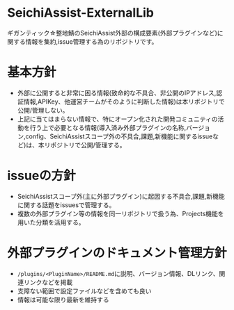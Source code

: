 # SeichiAssist-ExternalLib
ギガンティック☆整地鯖のSeichiAssist外部の構成要素(外部プラグインなど)に関する情報を集約,issue管理する為のリポジトリです。

# 基本方針
- 外部に公開すると非常に困る情報(致命的な不具合、非公開のIPアドレス,認証情報,APIKey、他運営チームがそのように判断した情報)は本リポジトリで公開/管理しない。
- 上記に当てはまらない情報で、特にオープン化された開発コミュニティの活動を行う上で必要となる情報(導入済み外部プラグインの名称,バージョン,config、SeichiAssistスコープ外の不具合,課題,新機能に関するissueなど)は、本リポジトリで公開/管理する。

# issueの方針
- SeichiAssistスコープ外(主に外部プラグイン)に起因する不具合,課題,新機能に関する話題をissuesで管理する。
- 複数の外部プラグイン等の情報を同一リポジトリで扱う為、Projects機能を用いた分類を活用する。

# 外部プラグインのドキュメント管理方針
- `/plugins/<PluginName>/README.md`に説明、バージョン情報、DLリンク、関連リンクなどを掲載
- 支障ない範囲で設定ファイルなどを含めても良い
- 情報は可能な限り最新を維持する
